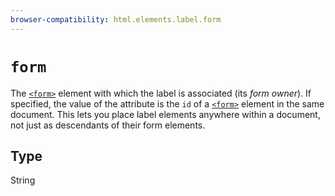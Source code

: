 ```yaml
---
browser-compatibility: html.elements.label.form
---
```


# `form`

The [`<form>`](/en-US/docs/Web/HTML/Element/form)
element with which the label is associated (its *form owner*). If
specified, the value of the attribute is the `id` of a
[`<form>`](/en-US/docs/Web/HTML/Element/form)
element in the same document. This lets you place label elements
anywhere within a document, not just as descendants of their form
elements.

## Type

String
